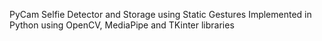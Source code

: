 PyCam Selfie Detector and Storage using Static Gestures
Implemented in Python using OpenCV, MediaPipe and TKinter libraries
